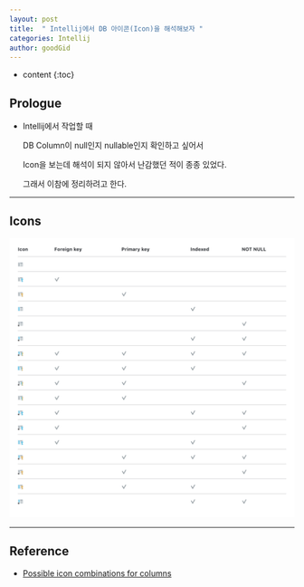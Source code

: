 ```yaml
---
layout: post
title:  " Intellij에서 DB 아이콘(Icon)을 해석해보자 "
categories: Intellij
author: goodGid
---
```

* content
{:toc}

## Prologue

* Intellij에서 작업할 때

  DB Column이 null인지 nullable인지 확인하고 싶어서

  Icon을 보는데 해석이 되지 않아서 난감했던 적이 종종 있었다.

  그래서 이참에 정리하려고 한다.

---




## Icons

![](/assets/img/posts/Intellij-DB-Icon_1.png)


--- 

## Reference

* [Possible icon combinations for columns](https://www.jetbrains.com/help/idea/database-tool-window.html#possible-icon-combinations-for-columns)